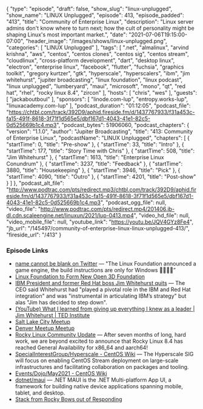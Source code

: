 {
  "type": "episode",
  "draft": false,
  "show_slug": "linux-unplugged",
  "show_name": "LINUX Unplugged",
  "episode": 413,
  "episode_padded": "413",
  "title": "Community of Enterprise Linux",
  "description": "Linux server admins don't know where to turn next; how the cult of personality might be shaping Linux's most important market.",
  "date": "2021-07-06T19:15:00-07:00",
  "header_image": "/images/shows/linux-unplugged.png",
  "categories": [
    "LINUX Unplugged"
  ],
  "tags": [
    ".net",
    "almalinux",
    "arvind krishna",
    "aws",
    "centos",
    "centos clones",
    "centos sig",
    "centos stream",
    "cloudlinux",
    "cross-platform development",
    "dart",
    "desktop linux",
    "electron",
    "enterprise linux",
    "facebook",
    "flutter",
    "fuchsia",
    "graphics toolkit",
    "gregory kurtzer",
    "gtk",
    "hyperscale",
    "hyperscalers",
    "ibm",
    "jim whitehurst",
    "jupiter broadcasting",
    "linux foundation",
    "linux podcast",
    "linux unplugged",
    "lumberyard",
    "maui",
    "microsoft",
    "mono",
    "qt",
    "red hat",
    "rhel",
    "rocky linux 8.4",
    "zircon"
  ],
  "hosts": [
    "chris",
    "wes"
  ],
  "guests": [
    "jackaboutboul"
  ],
  "sponsors": [
    "linode.com-lup",
    "entropy.works-lup",
    "linuxacademy.com-lup"
  ],
  "podcast_duration": "01:12:05",
  "podcast_file": "https://chtbl.com/track/392D9/aphid.fireside.fm/d/1437767933/f31a453c-fa15-491f-8618-3f71f1d565e5/dbf167d1-4043-41e1-82c5-0d525669b1c4.mp3",
  "podcast_bytes": 51906060,
  "podcast_chapters": {
    "version": "1.1.0",
    "author": "Jupiter Broadcasting",
    "title": "413: Community of Enterprise Linux",
    "podcastName": "LINUX Unplugged",
    "chapters": [
      {
        "startTime": 0,
        "title": "Pre-show"
      },
      {
        "startTime": 33,
        "title": "Intro"
      },
      {
        "startTime": 177,
        "title": "Story Time with Chris"
      },
      {
        "startTime": 508,
        "title": "Jim Whitehurst"
      },
      {
        "startTime": 1613,
        "title": "Enterprise Linux Conundrum"
      },
      {
        "startTime": 3237,
        "title": "Feedback"
      },
      {
        "startTime": 3880,
        "title": "Housekeeping"
      },
      {
        "startTime": 3946,
        "title": "Pick"
      },
      {
        "startTime": 4090,
        "title": "Outro"
      },
      {
        "startTime": 4201,
        "title": "Post-show"
      }
    ]
  },
  "podcast_alt_file": "http://www.podtrac.com/pts/redirect.mp3/chtbl.com/track/392D9/aphid.fireside.fm/d/1437767933/f31a453c-fa15-491f-8618-3f71f1d565e5/dbf167d1-4043-41e1-82c5-0d525669b1c4.mp3",
  "podcast_ogg_file": null,
  "video_file": "http://www.podtrac.com/pts/redirect.mp4/201406.jb-dl.cdn.scaleengine.net/linuxun/2021/lup-0413.mp4",
  "video_hd_file": null,
  "video_mobile_file": null,
  "youtube_link": "https://youtu.be/JQV4GYz8Fe4",
  "jb_url": "/145497/community-of-enterprise-linux-linux-unplugged-413/",
  "fireside_url": "/413"
}


### Episode Links

  * [name cannot be blank on Twitter](https://twitter.com/thenaughtysquid/status/1412450241027117058 "name cannot be blank on Twitter") — "The Linux Foundation announced a game engine, the build instructions are only for Windows 🤦‍♂️🤦‍♂️”
  * [Linux Foundation to Form New Open 3D Foundation](https://www.linuxfoundation.org/press-release/linux-foundation-to-form-new-open-3d-foundation/ "Linux Foundation to Form New Open 3D Foundation")
  * [IBM President and former Red Hat boss Jim Whitehurst quits](https://www.theregister.com/2021/07/02/ibm_whitehurst_quits/ "IBM President and former Red Hat boss Jim Whitehurst quits") — The CEO said Whitehurst had "played a pivotal role in the IBM and Red Hat integration" and was "instrumental in articulating IBM’s strategy" but alas "Jim has decided to step down".
  * [(YouTube) What I learned from giving up everything I knew as a leader | Jim Whitehurst | TED Institute](https://www.youtube.com/watch?v=l0gyYcOAcFE "\(YouTube\) What I learned from giving up everything I knew as a leader | Jim Whitehurst | TED Institute")
  * [Salt Lake City Meetup](https://www.meetup.com/jupiterbroadcasting/events/278854904/ "Salt Lake City Meetup")
  * [Denver Meetup Meetup](https://www.meetup.com/jupiterbroadcasting/events/278855088/ "Denver Meetup Meetup")
  * [Rocky Linux Community Update](https://forums.rockylinux.org/t/community-update-june-2021/3260 "Rocky Linux Community Update") — After seven months of long, hard work, we are beyond excited to announce that Rocky Linux 8.4 has reached General Availability for x86_64 and aarch64!
  * [SpecialInterestGroup/Hyperscale - CentOS Wiki](https://wiki.centos.org/SpecialInterestGroup/Hyperscale "SpecialInterestGroup/Hyperscale - CentOS Wiki") — The Hyperscale SIG will focus on enabling CentOS Stream deployment on large-scale infrastructures and facilitating collaboration on packages and tooling.
  * [Events/Dojo/May2021 - CentOS Wiki](https://wiki.centos.org/Events/Dojo/May2021 "Events/Dojo/May2021 - CentOS Wiki")
  * [dotnet/maui](https://github.com/dotnet/maui "dotnet/maui") — .NET MAUI is the .NET Multi-platform App UI, a framework for building native device applications spanning mobile, tablet, and desktop.
  * [Stack from Rocky Bows out of Responding](https://paste.docs.lol/reader/PanicBreedings "Stack from Rocky Bows out of Responding")


